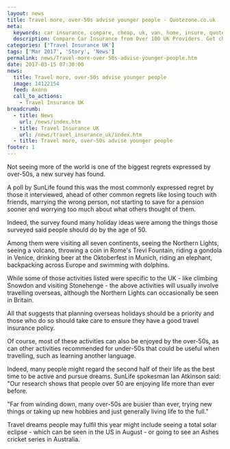```yaml
---
layout: news
title: Travel more, over-50s advise younger people - Quotezone.co.uk
meta:
  keywords: car insurance, compare, cheap, uk, van, home, insure, quotes, online, comparison, bike, loans, life
  description: Compare Car Insurance from Over 100 UK Providers. Get cheap quotes online now using our fast, free, secure comparison site
categories: ['Travel Insurance UK']
tags: ['Mar 2017', 'Story', 'News']
permalink: news/Travel-more-over-50s-advise-younger-people.htm
date: 2017-03-15 07:30:00
news:
  title: Travel more, over-50s advise younger people
  image: 14122154
  feed: Axonn
  call_to_actions:
    - Travel Insurance UK
breadcrumb:
  - title: News
    url: /news/index.htm
  - title: Travel Insurance UK
    url: /news/travel_insurance_uk/index.htm
  - title: Travel more, over-50s advise younger people
footer: 1
---
```


Not seeing more of the world is one of the biggest regrets expressed by over-50s, a new survey has found.

A poll by SunLife found this was the most commonly expressed regret by those it interviewed, ahead of other common regrets like losing touch with friends, marrying the wrong person, not starting to save for a pension sooner and worrying too much about what others thought of them.

Indeed, the survey found many holiday ideas were among the things those surveyed said people should do by the age of 50.

Among them were visiting all seven continents, seeing the Northern Lights, seeing a volcano, throwing a coin in Rome&#39;s Trevi Fountain, riding a gondola in Venice, drinking beer at the Oktoberfest in Munich, riding an elephant, backpacking across Europe and swimming with dolphins.

While some of those activities listed were specific to the UK - like climbing Snowdon and visiting Stonehenge - the above activities will usually involve travelling overseas, although the Northern Lights can occasionally be seen in Britain.

All that suggests that planning overseas holidays should be a priority and those who do so should take care to ensure they have a good travel insurance policy.

Of course, most of these activities can also be enjoyed by the over-50s, as can other activities recommended for under-50s that could be useful when travelling, such as learning another language.

Indeed, many people might regard the second half of their life as the best time to be active and pursue dreams. SunLife spokesman Ian Atkinson said: &quot;Our research shows that people over 50 are enjoying life more than ever before.

&quot;Far from winding down, many over-50s are busier than ever, trying new things or taking up new hobbies and just generally living life to the full.&quot;

Travel dreams people may fulfil this year might include seeing a total solar eclipse - which can be seen in the US in August - or going to see an Ashes cricket series in Australia.&nbsp;
